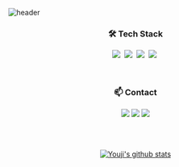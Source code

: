 ![header](https://capsule-render.vercel.app/api?type=waving&height=300&text=Youji%20Sung&color=gradient&desc=Hello,%20I'm%20&descAlign=36&descAlignY=28)
<br>
<h3 align="center">🛠 Tech Stack </h3>

<p align="center">
  <img src="https://img.shields.io/badge/Python-3766AB?style=flat&logo=Python&logoColor=white"/></a>&nbsp 
  <img src="https://img.shields.io/badge/R-%23276DC3?style=flat&logo=R&logoColor=white"/></a>&nbsp   
  <img src="https://img.shields.io/badge/C++-00599C?style=flat&logo=C%2B%2B&logoColor=white"/></a>&nbsp 
  <img src="https://img.shields.io/badge/LaTeX-%23008080?style=flat&logo=LaTeX&logoColor=white"/></a>&nbsp 
</p>

<br>
<h3 align="center">📫 Contact </h3>

<p align="center">
  <a href="https://www.instagram.com/youjysung"><img src="https://img.shields.io/badge/Instagram-E4405F? style=flat&logo=Instagram&logoColor=white"/></a>
  <a href="mailto:chloesung@korea.ac.kr"><img src="https://img.shields.io/badge/Gmail-d14836?style=flat&logo=Gmail&logoColor=white"/></a>
  <a href="https://chloesung.tistory.com"><img src="https://img.shields.io/badge/Tistory-000000?style=flat&logo=Tistory&logoColor=white"/></a>
</p>


<br><br>
<div align="center">
  

[![Youji's github stats](https://github-readme-stats.vercel.app/api?username=chloesung)](https://github.com/anuraghazra/github-readme-stats)


</div>
